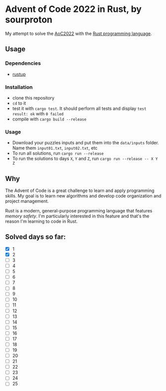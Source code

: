 # Advent of Code 2022 in Rust, by sourproton

My attempt to solve the [AoC2022](https://adventofcode.com/2022/) with the [Rust programming language](https://www.rust-lang.org/).

## Usage

### Dependencies

- [rustup](https://rustup.rs/)

### Installation

- clone this repository
- `cd` to it
- test it with `cargo test`. It should perform all tests and display `test result: ok` with `0 failed`
- compile with `cargo build --release`

### Usage

- Download your puzzles inputs and put them into the `data/inputs` folder. Name them `input01.txt`, `input02.txt`, etc
- To run all solutions, run `cargo run --release`
- To run the solutions to days `X`, `Y` and `Z`, run `cargo run --release -- X Y Z`

## Why

The Advent of Code is a great challenge to learn and apply programming skills. My goal is to learn new algorithms and develop code organization and project management.

Rust is a modern, general-purpose programming language that features *memory safety*. I'm particularly interested in this feature and that's the reason I'm learning to code in Rust.

## Solved days so far:

- [X] 1
- [X] 2
- [ ] 3
- [ ] 4
- [ ] 5
- [ ] 6
- [ ] 7
- [ ] 8
- [ ] 9
- [ ] 10
- [ ] 11
- [ ] 12
- [ ] 13
- [ ] 14
- [ ] 15
- [ ] 16
- [ ] 17
- [ ] 18
- [ ] 19
- [ ] 20
- [ ] 21
- [ ] 22
- [ ] 23
- [ ] 24
- [ ] 25
